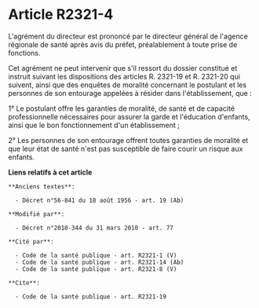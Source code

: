 # Article R2321-4

L'agrément du directeur est prononcé par le directeur général de l'agence régionale de santé après avis du préfet,
préalablement à toute prise de fonctions. 

Cet agrément ne peut intervenir que s'il ressort du dossier constitué et instruit suivant les dispositions des articles R.
2321-19 et R. 2321-20 qui suivent, ainsi que des enquêtes de moralité concernant le postulant et les personnes de son
entourage appelées à résider dans l'établissement, que : 

1° Le postulant offre les garanties de moralité, de santé et de capacité professionnelle nécessaires pour assurer la garde et
l'éducation d'enfants, ainsi que le bon fonctionnement d'un établissement ; 

2° Les personnes de son entourage offrent toutes garanties de moralité et que leur état de santé n'est pas susceptible de
faire courir un risque aux enfants.

**Liens relatifs à cet article**

	**Anciens textes**:

	  - Décret n°56-841 du 18 août 1956 - art. 19 (Ab)

	**Modifié par**:

	  - Décret n°2010-344 du 31 mars 2010 - art. 77

	**Cité par**:

	  - Code de la santé publique - art. R2321-1 (V)
	  - Code de la santé publique - art. R2321-14 (Ab)
	  - Code de la santé publique - art. R2321-8 (V)

	**Cite**:

	  - Code de la santé publique - art. R2321-19
